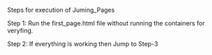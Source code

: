 Steps for execution of Juming_Pages

Step 1:
    Run the first_page.html file without running the containers for veryfing.

Step 2:
    If everything is working then Jump to Step-3
